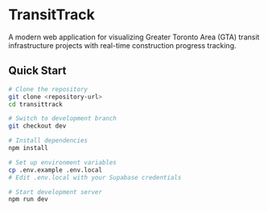 ﻿# TransitTrack

A modern web application for visualizing Greater Toronto Area (GTA) transit infrastructure projects with real-time construction progress tracking.

## Quick Start

```bash
# Clone the repository
git clone <repository-url>
cd transittrack

# Switch to development branch
git checkout dev

# Install dependencies
npm install

# Set up environment variables
cp .env.example .env.local
# Edit .env.local with your Supabase credentials

# Start development server
npm run dev
```

<!-- Last updated by reset-main-generic.ps1 on 2025-07-27 11:41:36 -->
